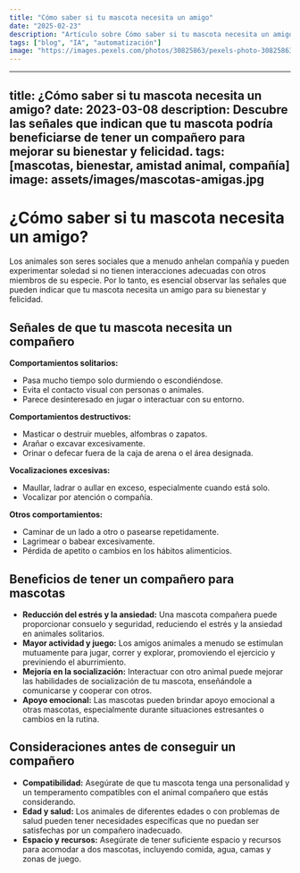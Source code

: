 ```yaml
---
title: "Cómo saber si tu mascota necesita un amigo"
date: "2025-02-23"
description: "Artículo sobre Cómo saber si tu mascota necesita un amigo"
tags: ["blog", "IA", "automatización"]
image: "https://images.pexels.com/photos/30825863/pexels-photo-30825863.jpeg?auto=compress&cs=tinysrgb&h=350"
---
```


---
title: ¿Cómo saber si tu mascota necesita un amigo?
date: 2023-03-08
description: Descubre las señales que indican que tu mascota podría beneficiarse de tener un compañero para mejorar su bienestar y felicidad.
tags: [mascotas, bienestar, amistad animal, compañía]
image: assets/images/mascotas-amigas.jpg
---

# ¿Cómo saber si tu mascota necesita un amigo?

Los animales son seres sociales que a menudo anhelan compañía y pueden experimentar soledad si no tienen interacciones adecuadas con otros miembros de su especie. Por lo tanto, es esencial observar las señales que pueden indicar que tu mascota necesita un amigo para su bienestar y felicidad.

## Señales de que tu mascota necesita un compañero

**Comportamientos solitarios:**

* Pasa mucho tiempo solo durmiendo o escondiéndose.
* Evita el contacto visual con personas o animales.
* Parece desinteresado en jugar o interactuar con su entorno.

**Comportamientos destructivos:**

* Masticar o destruir muebles, alfombras o zapatos.
* Arañar o excavar excesivamente.
* Orinar o defecar fuera de la caja de arena o el área designada.

**Vocalizaciones excesivas:**

* Maullar, ladrar o aullar en exceso, especialmente cuando está solo.
* Vocalizar por atención o compañía.

**Otros comportamientos:**

* Caminar de un lado a otro o pasearse repetidamente.
* Lagrimear o babear excesivamente.
* Pérdida de apetito o cambios en los hábitos alimenticios.

## Beneficios de tener un compañero para mascotas

* **Reducción del estrés y la ansiedad:** Una mascota compañera puede proporcionar consuelo y seguridad, reduciendo el estrés y la ansiedad en animales solitarios.
* **Mayor actividad y juego:** Los amigos animales a menudo se estimulan mutuamente para jugar, correr y explorar, promoviendo el ejercicio y previniendo el aburrimiento.
* **Mejoría en la socialización:** Interactuar con otro animal puede mejorar las habilidades de socialización de tu mascota, enseñándole a comunicarse y cooperar con otros.
* **Apoyo emocional:** Las mascotas pueden brindar apoyo emocional a otras mascotas, especialmente durante situaciones estresantes o cambios en la rutina.

## Consideraciones antes de conseguir un compañero

* **Compatibilidad:** Asegúrate de que tu mascota tenga una personalidad y un temperamento compatibles con el animal compañero que estás considerando.
* **Edad y salud:** Los animales de diferentes edades o con problemas de salud pueden tener necesidades específicas que no puedan ser satisfechas por un compañero inadecuado.
* **Espacio y recursos:** Asegúrate de tener suficiente espacio y recursos para acomodar a dos mascotas, incluyendo comida, agua, camas y zonas de juego.